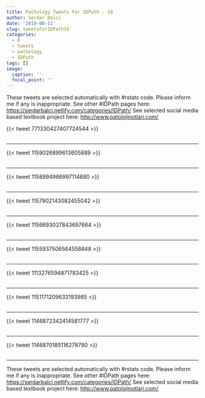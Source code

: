 ```yaml
---
title: Pathology Tweets For IDPath - 19
author: Serdar Balci
date: '2019-08-11'
slug: tweetsForIDPath19
categories:
  - R
  - tweets
  - pathology
  - IDPath
tags: []
image:
  caption: ''
  focal_point: ''
---
```



These tweets are selected automatically with #rstats code. Please inform me if any is inappropriate.
See other #IDPath pages here: https://serdarbalci.netlify.com/categories/IDPath/ 
See selected social media based textbook project here: http://www.patolojinotlari.com/

{{< tweet 771330427407724544 >}}
<br>
<br>
<hr>
{{< tweet 1159026899613605889 >}}
<br>
<br>
<hr>
{{< tweet 1158994966997114880 >}}
<br>
<br>
<hr>
{{< tweet 1157902143082455042 >}}
<br>
<br>
<hr>
{{< tweet 1156693037843697664 >}}
<br>
<br>
<hr>
{{< tweet 1155937506564558848 >}}
<br>
<br>
<hr>
{{< tweet 1113276594871783425 >}}
<br>
<br>
<hr>
{{< tweet 1151171209633193985 >}}
<br>
<br>
<hr>
{{< tweet 1146872342414581777 >}}
<br>
<br>
<hr>
{{< tweet 1146870185116278790 >}}
<br>
<br>
<hr>


These tweets are selected automatically with #rstats code. Please inform me if any is inappropriate.
See other #IDPath pages here: https://serdarbalci.netlify.com/categories/IDPath/ 
See selected social media based textbook project here: http://www.patolojinotlari.com/
